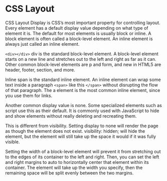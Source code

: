 # CSS Layout

CSS Layout
Display is CSS’s most important property for controlling layout. Every element has a default display value depending on what type of element it is. The default for most elements is usually block or inline. A block element is often called a block-level element. An inline element is always just called an inline element.

`<div></div>` div is the standard block-level element. A block-level element starts on a new line and stretches out to the left and right as far as it can. Other common block-level elements are p and form, and new in HTML5 are header, footer, section, and more.

 Inline span is the standard inline element. An inline element can wrap some text inside a paragraph `<span>` like this `</span>` without disrupting the flow of that paragraph. The a element is the most common inline element, since you use them for links.

Another common display value is none. Some specialized elements such as script use this as their default. It is commonly used with JavaScript to hide and show elements without really deleting and recreating them.

This is different from visibility. Setting display to none will render the page as though the element does not exist. visibility: hidden; will hide the element, but the element will still take up the space it would if it was fully visible.

 

Setting the width of a block-level element will prevent it from stretching out to the edges of its container to the left and right. Then, you can set the left and right margins to auto to horizontally center that element within its container. The element will take up the width you specify, then the remaining space will be split evenly between the two margins.
